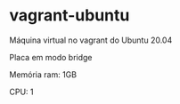 # vagrant-ubuntu
Máquina virtual no vagrant do Ubuntu 20.04

Placa em modo bridge

Memória ram: 1GB

CPU: 1
